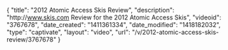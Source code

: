 {
    "title": "2012 Atomic Access Skis Review",
    "description": "http:\/\/www.skis.com Review for the 2012 Atomic Access Skis",
    "videoid": "3767678",
    "date_created": "1411361334",
    "date_modified": "1418182032",
    "type": "captivate",
    "layout": "video",
    "url": "\/v\/2012-atomic-access-skis-review\/3767678"
}